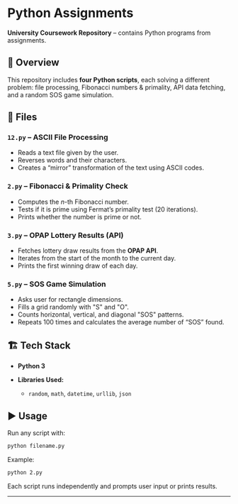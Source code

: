 # Python Assignments

**University Coursework Repository** – contains Python programs from assignments.

## 📘 Overview

This repository includes **four Python scripts**, each solving a different problem: file processing, Fibonacci numbers & primality, API data fetching, and a random SOS game simulation.

## 📂 Files

### `12.py` – ASCII File Processing

* Reads a text file given by the user.
* Reverses words and their characters.
* Creates a “mirror” transformation of the text using ASCII codes.

### `2.py` – Fibonacci & Primality Check

* Computes the *n*-th Fibonacci number.
* Tests if it is prime using Fermat’s primality test (20 iterations).
* Prints whether the number is prime or not.

### `3.py` – OPAP Lottery Results (API)

* Fetches lottery draw results from the **OPAP API**.
* Iterates from the start of the month to the current day.
* Prints the first winning draw of each day.

### `5.py` – SOS Game Simulation

* Asks user for rectangle dimensions.
* Fills a grid randomly with "S" and "O".
* Counts horizontal, vertical, and diagonal "SOS" patterns.
* Repeats 100 times and calculates the average number of “SOS” found.

## 🏗️ Tech Stack

* **Python 3**
* **Libraries Used:**

  * `random`, `math`, `datetime`, `urllib`, `json`

## ▶️ Usage

Run any script with:

```bash
python filename.py
```

Example:

```bash
python 2.py
```

Each script runs independently and prompts user input or prints results.

---

